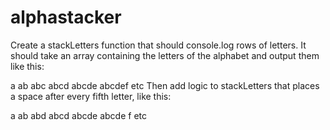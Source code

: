 # alphastacker

Create a stackLetters function that should console.log rows of letters. It should take an array containing the letters of the alphabet and output them like this:

a
ab
abc
abcd
abcde
abcdef
etc
Then add logic to stackLetters that places a space after every fifth letter, like this:

a
ab
abd
abcd
abcde
abcde f
etc
